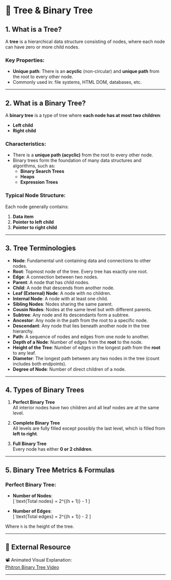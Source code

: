# 🌳 Tree & Binary Tree 

## 1. What is a Tree?

A **tree** is a hierarchical data structure consisting of nodes, where each node can have zero or more child nodes.

### Key Properties:
- **Unique path**: There is an **acyclic** (non-circular) and **unique path** from the root to every other node.
- Commonly used in: file systems, HTML DOM, databases, etc.

---
## 2. What is a Binary Tree?

A **binary tree** is a type of tree where **each node has at most two children**:
- **Left child**
- **Right child**

### Characteristics:
- There is a **unique path (acyclic)** from the root to every other node.
- Binary trees form the foundation of many data structures and algorithms, such as:
  - **Binary Search Trees**
  - **Heaps**
  - **Expression Trees**

### Typical Node Structure:
Each node generally contains:
1. **Data item**
2. **Pointer to left child**
3. **Pointer to right child**

---

## 3. Tree Terminologies

- **Node**: Fundamental unit containing data and connections to other nodes.
- **Root**: Topmost node of the tree. Every tree has exactly one root.
- **Edge**: A connection between two nodes.
- **Parent**: A node that has child nodes.
- **Child**: A node that descends from another node.
- **Leaf (External) Node**: A node with no children.
- **Internal Node**: A node with at least one child.
- **Sibling Nodes**: Nodes sharing the same parent.
- **Cousin Nodes**: Nodes at the same level but with different parents.
- **Subtree**: Any node and its descendants form a subtree.
- **Ancestor**: Any node in the path from the root to a specific node.
- **Descendant**: Any node that lies beneath another node in the tree hierarchy.
- **Path**: A sequence of nodes and edges from one node to another.
- **Depth of a Node**: Number of edges from the **root** to the node.
- **Height of the Tree**: Number of edges in the longest path from the **root** to any leaf.
- **Diameter**: The longest path between any two nodes in the tree (count includes both endpoints).
- **Degree of Node**: Number of direct children of a node.

---



## 4. Types of Binary Trees

1. **Perfect Binary Tree**  
   All interior nodes have two children and all leaf nodes are at the same level.

2. **Complete Binary Tree**  
   All levels are fully filled except possibly the last level, which is filled from **left to right**.

3. **Full Binary Tree**  
   Every node has either **0 or 2 children**.

---

## 5. Binary Tree Metrics & Formulas

### Perfect Binary Tree:
- **Number of Nodes**:  
  \[
  \text{Total nodes} = 2^{(h + 1)} - 1
  \]

- **Number of Edges**:  
  \[
  \text{Total edges} = 2^{(h + 1)} - 2
  \]

Where `h` is the height of the tree.

---

## 🔗 External Resource

📽️ Animated Visual Explanation:  
[Phitron Binary Tree Video](https://phitron.io/ph047/video/ph047-17_6-creating-binary-tree-animated)

---

